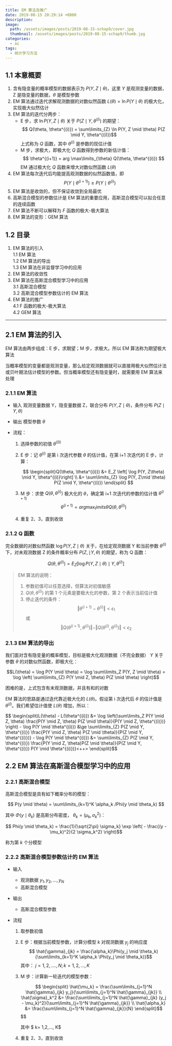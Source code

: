 ```yaml
---
title: EM 算法及推广
date: 2019-08-15 20:29:14 +0800
description:
image:
  path: /assets/images/posts/2019-08-15-schap9/cover.jpg
  thumbnail: /assets/images/posts/2019-08-15-schap9/thumb.jpg
categories:
  - ai
tags:
  - 统计学习方法
---
```


## 1.1 本意概要

1. 含有隐变量的概率模型的数据表示为 $P(Y, Z \mid \theta)$，这里 $Y$ 是观测变量的数据，Z 是隐变量的数据，$\theta$ 是模型参数
2. EM 算法通过迭代求解观测数据的对数似然函数 $L(\theta) = \ln P(Y \mid \theta)$ 的极大化，实现极大似然估计
3. EM 算法的迭代分两步：
   - E 步，求 $\ln P(Y, Z \mid \theta)$ 关于 $P(Z \mid Y, \theta^{(i)})$ 的期望：
     $$ Q(\theta, \theta^{(i)}) = \sum\limits_{Z} \ln P(Y, Z \mid \theta) P(Z \mid Y, \theta^{(i)})$$
     上式称为 $Q$ 函数，其中 $\theta^{(i)}$ 是参数的现估计值
   - M 步，求极大，即极大化 $Q$ 函数得到参数的新估计值：
     $$ \theta^{(i+1)} = arg \max\limits_{\theta} Q(\theta, \theta^{(i)}) $$
     EM 通过极大化 $Q$ 函数来增大对数似然函数 $L(\theta)$
4. EM 算法每次迭代后均能提高观测数据的似然函数值，即
   $$ P(Y \mid \theta^{(i+1)}) \ge P(Y \mid \theta^{(i)}) $$
5. EM 算法是收敛的，但不保证收敛到全局最优
6. 高斯混合模型的参数估计是 EM 算法的重要应用，高斯混合模型可以拟合任意的连续函数
7. EM 算法不断可以解释为 $F$ 函数的极大-极大算法
8. EM 算法的变形：GEM 算法

## 1.2 目录

1. EM 算法的引入  
   1.1 EM 算法  
   1.2 EM 算法的导出  
   1.3 EM 算法在非监督学习中的应用
2. EM 算法的收敛性
3. EM 算法在高斯混合模型学习中的应用  
   3.1 高斯混合模型  
   3.2 高斯混合模型参数估计的 EM 算法
4. EM 算法的推广  
   4.1 F 函数的极大-极大算法  
   4.2 GEM 算法

---

## 2.1 EM 算法的引入

EM 算法由两步组成：E 步，求期望；M 步，求极大。所以 EM 算法称为期望极大算法

当概率模型的变量都是观测变量，那么给定观测数据就可以直接用极大似然估计法或贝叶期法估计模型的参数。但当概率模型还有隐变量时，就需要用 EM 算法来处理

### 2.1.1 EM 算法

- 输入
  观测变量数据 Y，隐变量数据 Z，联合分布 $P(Y, Z \mid \theta)$，条件分布 $P(Z \mid Y, \theta)$
- 输出
  模型参数 $\theta$
- 流程：

  1. 选择参数的初值 $\theta^{(0)}$
  2. E 步：记 $\theta^{(i)}$ 是第 i 次迭代参数 $\theta$ 的估计值，在第 i+1 次迭代的 E 步，计算：

     $$
     \begin{split}Q(\theta, \theta^{(i)}) &= E_Z \left[ \log P(Y, Z\theta) \mid Y, \theta^{(i)}\right] \\
     &= \sum\limits_{Z} \log P(Y, Z\mid \theta) P(Z \mid Y, \theta^{(i)})
     \end{split}
     $$

  3. M 步：求使 $Q(\theta, \theta^{(i)})$ 极大化的 $\theta$，确定第 i+1 次迭代的参数的估计值 $\theta^{(i+1)}$
     $$ \theta^{(i+1)} = arg \max_limits{\theta} Q(\theta, \theta^{(i)}) $$
  4. 重复 2、3，直到收敛

### 2.1.2 Q 函数

完全数据的对数似然函数 $\log P(Y, Z \mid \theta)$ 关于，在给定观测数据 Y 和当前参数 $\theta^{(i)}$ 下，对未观测数据 Z 的条件概率分布 $P(Z, \mid Y, \theta)$ 的期望，称为 Q 函数：

$$ Q(\theta, \theta^{(i)}) = E_Z \left[ \log P(Y, Z \mid \theta) \mid Y, \theta^{(i)} \right]$$

> EM 算法的说明：
>
> 1. 参数初值可以任意选择，但算法对初值敏感
> 2. $Q(\theta, \theta^{(i)})$ 的第 1 个元素是要极大化的参数，第 2 个表示当前估计值
> 3. 停止迭代的条件：
>    $$ \Vert \theta^{(i+1)} - \theta^{(i)} \Vert < \epsilon_1$$
>    或
>    $$ \Vert Q(\theta^{(i+1)}, \theta^{(i)})\Vert - \Vert Q(\theta^{(i)}, \theta^{(i)}) \Vert < \epsilon_2$$

### 2.1.3 EM 算法的导出

我们面对含有隐变量的概率模型，目标是极大化观测数据（不完全数据） $Y$ 关于参数 $\theta$ 的对数似然函数，即极大化：

$$L(\theta) = \log P(Y \mid \theta) = \log \sum\limits_Z P(Y, Z \mid \theta) = \log \left( \sum\limits_{Z} P(Y \mid Z, \theta) P(Z \mid \theta) \right)$$

困难的是，上式包含有未观测数据，并且有和的对数

EM 算法的思路是通过迭代靠近极大化的 $L(\theta)$。假设第 i 次迭代后 $\theta$ 的估计值是 $\theta^{(i)}$。我们希望估计值使 $L(\theta)$ 增加，所以：

$$ \begin{split)L(\theta) - L(\theta^{(i)}) &= \log \left(\sum\limits_Z P(Y \mid Z, \theta) \frac{P(Y \mid Z, \theta) P(Z \mid \theta)}{P(Y \mid Z, \theta^{(i)})} \right) - \log P(Y \mid \theta^{(i)}) &\ge \sum\limits_{Z} P(Z \mid Y, \theta^{(i)}) \frac{P(Y \mid Z, \theta) P(Z \mid \theta)}{P(Z \mid Y, \theta^{(i)})} - \log P(Y \mid \theta^{(i)}) &= \sum\limits_{Z} P(Z \mid Y, \theta^{(i)}) \frac{P(Y \mid Z, \theta)P(Z \mid \theta)}{P(Z \mid Y, \theta^{(i)}) P(Y \mid \theta^{(i)})}<++> \end{split}$$

## 2.2 EM 算法在高斯混合模型学习中的应用

### 2.2.1 高斯混合模型

高斯混合模型是具有如下概率分布的模型：

$$ P(y \mid \theta) = \sum\limits_{k=1}^K \alpha_k /Phi(y \mid \theta_k) $$

其中 $\Phi(y \mid \theta_k)$ 是高斯分布密度， $\theta_k = (\mu_k, \sigma_k^2)$：

$$ Phi(y \mid \theta_k) = \frac{1}{\sqrt{2\pi} \sigma_k} \exp \left( - \frac{(y - \mu_k)^2}{2 \sigma_k^2} \right)$$

称为第 $k$ 个分模型

### 2.2.2 高斯混合模型参数估计的 EM 算法

- 输入
  - 观测数据 $y_1, y_2, ..., y_N$
  - 高斯混合模型
- 输出
  - 高斯混合模型参数
- 流程

  1. 取参数初值
  2. E 步：根据当前模型参数，计算分模型 $k$ 对观测数据 $y_j$ 的响应度
     $$ \hat{\gamma}_{jk} = \frac{\alpha_k}\Phi(y_j \mid \theta_k){\sum\limits_{k=1}^K \alpha_k \Phi(y_j \mid \theta_k)}$$
     其中： $j = 1, 2, ...., N; k = 1, 2, ..., K$
  3. M 步：计算新一轮迭代的模型参数：

     $$
     \begin{split} \hat{\mu_k} = \frac{\sum\limits_{j=1}^N \hat{\gamma}_{jk} y_j}{\sum\limits_{j=1}^N \hat{\gamma}_{jk}} \\
     \hat{\sigma}_k^2 &= \frac{\sum\limits_{j=1}^N \hat{\gamma}_{jk} (y_j - \mu_k)^2}{\sum\limits_{j=1}^N \hat{\gamma}_{jk}} \\
     \hat{\alpha_k} &= \frac{\sum\limits_{j=1}^N \hat{\gamma}_{jk}}{N}
     \end{split}$$
     $$

     其中 $ k= 1,2,..., K$

  4. 重复 2、3，直到收敛
